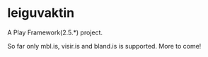 # leiguvaktin

A Play Framework(2.5.*) project.

So far only mbl.is, visir.is and bland.is is supported. More to come!
